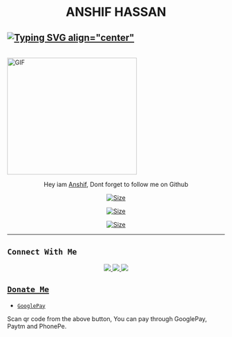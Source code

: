 <h1 align="center">
ANSHIF HASSAN


## [![Typing SVG align="center"](https://readme-typing-svg.herokuapp.com?font=Staatliches&color=000000&size=20&width=350&lines=HI+HOW+ARE+YOU...;IAM+ANSHIF+HASSAN+;IAM+NOT+A+PROFESSIONAL+DEVELOPER;THANK+YOU+❤️)](https://git.io/typing-svg) <br/>
<br/>
<img src="https://graph.org/file/09b5d769fddce5a771563.jpg" alt="GIF" width="300" height="270"/>
</p>

<p align="center">
 Hey iam <a href="https://github.com/ANSHIF-HASSAN" target="_blank">Anshif<a>, Dont forget to follow me on Github
</p>

<p align="center">
<a href="https://instagram.com/am.anshif?igshid=MzRlODBiNWFlZA==(https://instagram.com/am.anshif?igshid=MzRlODBiNWFlZA==)"><img title="Size" src="https://img.shields.io/badge/Instagram-am.anshif-green"></a>
</p>

<p align="center">
<a href="https://instagram.com/anshif.mp4?igshid=MzRlODBiNWFlZA==(https://instagram.com/anshif.mp4?igshid=MzRlODBiNWFlZA==)"><img title="Size" src="https://img.shields.io/badge/Instagram-anshif.mp4-red"></a>
</p>

<p align="center">
<a href="https://github.com/ANSHIF-HASSAN"><img title="Size" src="https://img.shields.io/badge/Github-anshif.mp4-red"></a>
</p>


------

## ```Connect With Me```
<p align="center">
<a href="https://wa.me/917902481848"><img src="https://img.shields.io/badge/Contact Anshif-25D366?style=for-the-badge&logo=whatsapp&logoColor=white" />
<a href="https://chat.wha6776tsapp.com/HYj9wu5Jrv6C566ROxyeQbHoS"><img src="https://img.shields.io/badge/Join Official GC-25D366?style=for-the-badge&logo=whatsapp&logoColor=white" />
<a href="https://youtube.com/@anshifmodz3490"><img src="https://img.shields.io/badge/Subscribe Anshif-ff0000?style=for-the-badge&logo=youtube&logoColor=ff000000&link=https://youtube.com/@anshifmodz3490" /><br>
</p>

## ```Donate Me```

- [`GooglePay`](https://telegra.ph/file/82e8c7daf15e0334afa35.jpg)

<p align="left">
Scan qr code from the above button, You can pay through GooglePay, Paytm and PhonePe.
</p>

